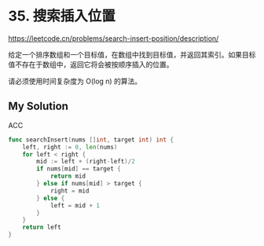 # 35. 搜索插入位置

https://leetcode.cn/problems/search-insert-position/description/

给定一个排序数组和一个目标值，在数组中找到目标值，并返回其索引。如果目标值不存在于数组中，返回它将会被按顺序插入的位置。

请必须使用时间复杂度为 O(log n) 的算法。

## My Solution

ACC

```go
func searchInsert(nums []int, target int) int {
	left, right := 0, len(nums)
	for left < right {
		mid := left + (right-left)/2
		if nums[mid] == target {
			return mid
		} else if nums[mid] > target {
			right = mid
		} else {
			left = mid + 1
		}
	}
	return left
}
```